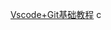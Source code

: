 [Vscode+Git基础教程](https://www.bilibili.com/video/BV1ua41167Ma?p=5&vd_source=99a84026be75fc77ea32288e60fcb6b4)
c